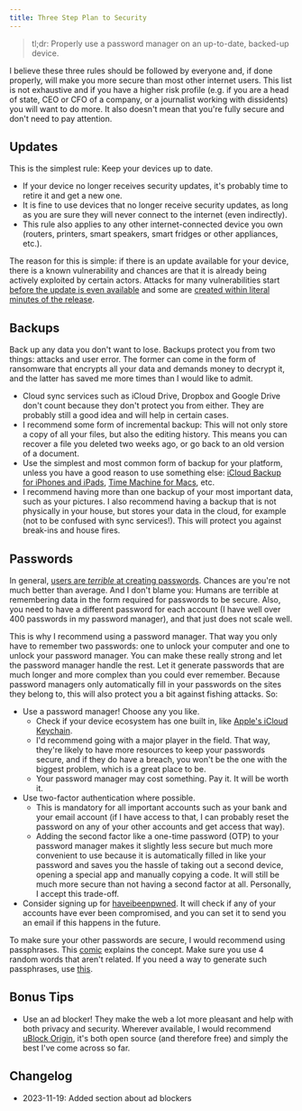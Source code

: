 ```yaml
---
title: Three Step Plan to Security
---
```


> tl;dr: Properly use a password manager on an up-to-date, backed-up device.

I believe these three rules should be followed by everyone and, if done properly, will make you more secure than most other internet users. This list is not exhaustive and if you have a higher risk profile (e.g. if you are a head of state, CEO or CFO of a company, or a journalist working with dissidents) you will want to do more. It also doesn't mean that you're fully secure and don't need to pay attention.

## Updates
This is the simplest rule: Keep your devices up to date.

- If your device no longer receives security updates, it's probably time to retire it and get a new one.
- It is fine to use devices that no longer receive security updates, as long as you are sure they will never connect to the internet (even indirectly).
- This rule also applies to any other internet-connected device you own (routers, printers, smart speakers, smart fridges or other appliances, etc.).

The reason for this is simple: if there is an update available for your device, there is a known vulnerability and chances are that it is already being actively exploited by certain actors. Attacks for many vulnerabilities start [before the update is even available](https://www.mandiant.com/resources/blog/time-to-exploit-trends-2021-2022) and some are [created within literal minutes of the release](https://resources.infosecinstitute.com/topics/vulnerabilities/time-to-patch-vulnerabilities-exploited-in-under-five-minutes/).

## Backups
Back up any data you don't want to lose. Backups protect you from two things: attacks and user error. The former can come in the form of ransomware that encrypts all your data and demands money to decrypt it, and the latter has saved me more times than I would like to admit.

- Cloud sync services such as iCloud Drive, Dropbox and Google Drive don't count because they don't protect you from either. They are probably still a good idea and will help in certain cases.
- I recommend some form of incremental backup: This will not only store a copy of all your files, but also the editing history. This means you can recover a file you deleted two weeks ago, or go back to an old version of a document.
- Use the simplest and most common form of backup for your platform, unless you have a good reason to use something else: [iCloud Backup for iPhones and iPads](https://en.wikipedia.org/wiki/ICloud#Backup_and_restore), [Time Machine for Macs](https://en.wikipedia.org/wiki/Time_Machine_(macOS)), etc.
- I recommend having more than one backup of your most important data, such as your pictures. I also recommend having a backup that is not physically in your house, but stores your data in the cloud, for example (not to be confused with sync services!). This will protect you against break-ins and house fires.

## Passwords
In general, [users are *terrible* at creating passwords](https://www.pentestfactory.com/why-we-crack-80-of-your-employees-passwords/). Chances are you're not much better than average. And I don't blame you: Humans are terrible at remembering data in the form required for passwords to be secure. Also, you need to have a different password for each account (I have well over 400 passwords in my password manager), and that just does not scale well.

This is why I recommend using a password manager. That way you only have to remember two passwords: one to unlock your computer and one to unlock your password manager. You can make these really strong and let the password manager handle the rest. Let it generate passwords that are much longer and more complex than you could ever remember. Because password managers only automatically fill in your passwords on the sites they belong to, this will also protect you a bit against fishing attacks. So:

- Use a password manager! Choose any you like.
  - Check if your device ecosystem has one built in, like [Apple's iCloud Keychain](https://en.wikipedia.org/wiki/ICloud#iCloud_Keychain).
  - I'd recommend going with a major player in the field. That way, they're likely to have more resources to keep your passwords secure, and if they do have a breach, you won't be the one with the biggest problem, which is a great place to be.
  - Your password manager may cost something. Pay it. It will be worth it.
- Use two-factor authentication where possible.
  - This is mandatory for all important accounts such as your bank and your email account (if I have access to that, I can probably reset the password on any of your other accounts and get access that way).
  - Adding the second factor like a one-time password (OTP) to your password manager makes it slightly less secure but much more convenient to use because it is automatically filled in like your password and saves you the hassle of taking out a second device, opening a special app and manually copying a code. It will still be much more secure than not having a second factor at all. Personally, I accept this trade-off.
- Consider signing up for [haveibeenpwned](https://haveibeenpwned.com). It will check if any of your accounts have ever been compromised, and you can set it to send you an email if this happens in the future.

To make sure your other passwords are secure, I would recommend using passphrases. This [comic](https://xkcd.com/936/) explains the concept. Make sure you use 4 random words that aren't related. If you need a way to generate such passphrases, use [this](https://xkpasswd.net/).

## Bonus Tips
- Use an ad blocker! They make the web a lot more pleasant and help with both privacy and security. Wherever available, I would recommend [uBlock Origin](https://ublockorigin.com), it's both open source (and therefore free) and simply the best I've come across so far.

## Changelog
- 2023-11-19: Added section about ad blockers